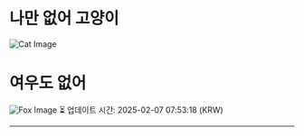
# 나만 없어 고양이

![Cat Image](https://cdn2.thecatapi.com/images/MTg3NzAxMA.jpg)

# 여우도 없어
![Fox Image](https://randomfox.ca/images/6.jpg)
⏳ 업데이트 시간: 2025-02-07 07:53:18 (KRW)

---
